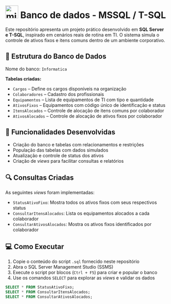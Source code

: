 # <img src="https://cdn.jsdelivr.net/gh/devicons/devicon/icons/microsoftsqlserver/microsoftsqlserver-plain.svg" height="40" alt="microsoftsqlserver logo"  /> Banco de dados - MSSQL / T-SQL

Este repositório apresenta um projeto prático desenvolvido em **SQL Server e T-SQL**, inspirado em cenários reais de rotina em TI. O sistema simula o controle de ativos fixos e itens comuns dentro de um ambiente corporativo.

## 📁 Estrutura do Banco de Dados

Nome do banco: `Informatica`

**Tabelas criadas:**

- `Cargos` – Define os cargos disponíveis na organização  
- `Colaboradores` – Cadastro dos profissionais  
- `Equipamentos` – Lista de equipamentos de TI com tipo e quantidade  
- `AtivosFixos` – Equipamentos com código único de identificação e status  
- `ItensAlocados` – Controle de alocação de itens comuns por colaborador  
- `AtivosAlocados` – Controle de alocação de ativos fixos por colaborador

## 🧰 Funcionalidades Desenvolvidas

- Criação do banco e tabelas com relacionamentos e restrições
- População das tabelas com dados simulados
- Atualização e controle de status dos ativos
- Criação de *views* para facilitar consultas e relatórios

## 🔍 Consultas Criadas

As seguintes *views* foram implementadas:

- `StatusAtivoFixo`: Mostra todos os ativos fixos com seus respectivos status
- `ConsultarItensAlocados`: Lista os equipamentos alocados a cada colaborador
- `ConsultarAtivosAlocados`: Mostra os ativos fixos identificados por colaborador

## 💻 Como Executar

1. Copie o conteúdo do script `.sql` fornecido neste repositório
2. Abra o SQL Server Management Studio (SSMS)
3. Execute o script por blocos (`Ctrl + F5`) para criar e popular o banco
4. Use os comandos `SELECT` para explorar as *views* e validar os dados

```sql
SELECT * FROM StatusAtivoFixo;
SELECT * FROM ConsultarItensAlocados;
SELECT * FROM ConsultarAtivosAlocados;
